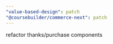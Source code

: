 ```yaml
---
"value-based-design": patch
"@coursebuilder/commerce-next": patch
---
```


refactor thanks/purchase components
